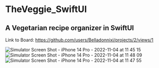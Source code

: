 # TheVeggie_SwiftUI
## A Vegetarian recipe organizer in SwiftUI

Link to Board:
https://github.com/users/Belladonnixi/projects/2/views/1


![Simulator Screen Shot - iPhone 14 Pro - 2022-11-04 at 11 45 15](https://user-images.githubusercontent.com/99251460/199960611-35d40258-654f-4419-ac44-66cf420b43ae.png)
![Simulator Screen Shot - iPhone 14 Pro - 2022-11-04 at 11 48 09](https://user-images.githubusercontent.com/99251460/199960650-bb51f5f2-371a-4d89-975c-653093acd7fd.png)
![Simulator Screen Shot - iPhone 14 Pro - 2022-11-04 at 11 47 55](https://user-images.githubusercontent.com/99251460/199960711-bf137e58-2c52-4d41-9391-807442e937f0.png)

